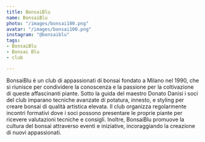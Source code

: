 ```yaml
---
title: BonsaiBlu
name: BonsaiBlu
photo: "/images/bonsai100.png"
avatar: "/images/bonsai100.png"
instagram: "@bonsaiblu"
tags:
- BonsaiBlu
- Bonsai Blu
- club

---
```

BonsaiBlu è un club di appassionati di bonsai fondato a Milano nel 1990, che si riunisce per condividere la conoscenza e la passione per la coltivazione di queste affascinanti piante. Sotto la guida del maestro Donato Danisi i soci del club imparano tecniche avanzate di potatura, innesto, e styling per creare bonsai di qualità artistica elevata. Il club organizza regolarmente incontri formativi dove i soci possono presentare le proprie piante per ricevere valutazioni tecniche e consigli. Inoltre, BonsaiBlu promuove la cultura del bonsai attraverso eventi e iniziative, incoraggiando la creazione di nuovi appassionati.